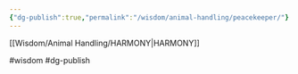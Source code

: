 ```yaml
---
{"dg-publish":true,"permalink":"/wisdom/animal-handling/peacekeeper/"}
---
```


[[Wisdom/Animal Handling/HARMONY\|HARMONY]]

#wisdom #dg-publish
